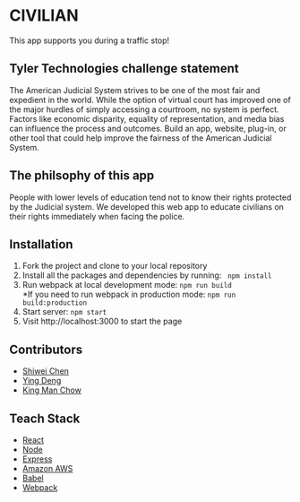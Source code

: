 # CIVILIAN
This app supports you during a traffic stop!

## Tyler Technologies challenge statement
The American Judicial System strives to be one of the most fair and expedient in the world. While the option of virtual court has improved one of the major hurdles of simply accessing a courtroom, no system is perfect. Factors like economic disparity, equality of representation, and media bias can influence the process and outcomes. Build an app, website, plug-in, or other tool that could help improve the fairness of the American Judicial System.

## The philsophy of this app
People with lower levels of education tend not to know their rights protected by the Judicial system. 
We developed this web app to educate civilians on their rights immediately when facing the police.

## Installation
1. Fork the project and clone to your local repository
2. Install all the packages and dependencies by running:
  ``` npm install```
3. Run webpack at local development mode: 
  ```npm run build ```   
   *If you need to run webpack in production mode: 
   ``` npm run build:production ```
4. Start server:
  ```npm start ```
5. Visit http://localhost:3000 to start the page

## Contributors
* [Shiwei Chen](https://github.com/shiweicc) 
* [Ying Deng](https://github.com/dybn7758) 
* [King Man Chow](https://github.com/chowkingman) 

## Teach Stack
* [React](https://reactjs.org/)
* [Node](https://nodejs.org/en/)
* [Express](http://expressjs.com/)
* [Amazon AWS](https://aws.amazon.com/)
* [Babel](https://babeljs.io/)
* [Webpack](https://webpack.js.org/)
